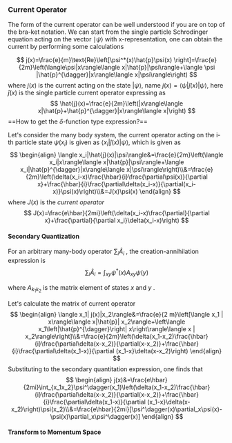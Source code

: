 ### Current Operator

The form of the current operator can be well understood if you are on top of the bra-ket notation. We can start from the single particle Schrodinger equation acting on the vector $\mid\psi\rangle$ with x-representation, one can obtain the current by performing some calculations


$$
j(x)=\frac{e}{m}\text{Re}\left[\psi^*(x)\hat{p}\psi(x) \right]=\frac{e}{2m}\left(\langle\psi|x\rangle\langle x|\hat{p}|\psi\rangle+\langle \psi |\hat{p}^{\dagger}|x\rangle\langle x|\psi\rangle\right)
$$
where $j(x)$ is the current acting on the state $|\psi\rangle$, name $j(x)=\langle\psi| \hat{j}(x)|\psi\rangle$, here $\hat{j}(x)$ is the single particle current operator expressing as
$$
\hat{j}(x)=\frac{e}{2m}\left(|x\rangle\langle x|\hat{p}+\hat{p}^{\dagger}|x\rangle\langle x|\right)
$$
==How to get the $\delta$-function type expression?==

Let's consider the many body system, the current operator acting on the i-th particle state $\psi(x_i)$ is given as $\langle x_i|\hat{j}(x)|\psi\rangle$, which is given as 
$$
\begin{align}
\langle x_i|\hat{j}(x)|\psi\rangle&=\frac{e}{2m}\left(\langle x_i|x\rangle\langle x|\hat{p}|\psi\rangle+\langle x_i|\hat{p}^{\dagger}|x\rangle\langle x|\psi\rangle\right)\\&=\frac{e}{2m}\left(\delta(x_i-x)\frac{\hbar}{i}\frac{\partial\psi(x)}{\partial x}+\frac{\hbar}{i}\frac{\partial\delta(x_i-x)}{\partial(x_i-x)}\psi(x)\right)\\&=J(x)\psi(x)
\end{align}
$$
where $J(x)$ is the *current operator* 
$$
J(x)=\frac{e\hbar}{2mi}\left(\delta(x_i-x)\frac{\partial}{\partial x}+\frac{\partial}{\partial x_i}\delta(x_i-x)\right)
$$

#### Secondary Quantization 

For an arbitrary many-body operator $\sum_i\hat{A}_i$ , the creation-annihilation expression is
$$
\sum_i\hat{A}_i=\int_{xy} \psi^\dagger(x)A_{xy}\psi(y)
$$

where $A_{k_1k_2}$ is the matrix element of states $x$ and $y$ . 

Let's calculate the matrix of current operator 
$$
\begin{align}
\langle x_1| j(x)|x_2\rangle&=\frac{e}{2 m}\left[\langle x_1 | x\rangle\langle x|\hat{p}| x_2\rangle+\left\langle x_1\left|\hat{p}^{\dagger}\right| x\right\rangle\langle x | x_2\rangle\right]\\&=\frac{e}{2m}\left(\delta(x_1-x_2)\frac{\hbar}{i}\frac{\partial\delta(x-x_2)}{\partial(x-x_2)}+\frac{\hbar}{i}\frac{\partial\delta(x_1-x)}{\partial (x_1-x}\delta(x-x_2)\right)
\end{align}
$$
Substituting to the secondary quantitation expression, one finds that
$$
\begin{align}
j(x)&=\frac{e\hbar}{2mi}\int_{x_1x_2}\psi^\dagger(x_1)\left(\delta(x_1-x_2)\frac{\hbar}{i}\frac{\partial\delta(x-x_2)}{\partial(x-x_2)}+\frac{\hbar}{i}\frac{\partial\delta(x_1-x)}{\partial (x_1-x}\delta(x-x_2)\right)\psi(x_2)\\&=\frac{e\hbar}{2mi}[\psi^\dagger(x)\partial_x\psi(x)-\psi(x)\partial_x\psi^\dagger(x)]
\end{align}
$$


#### Transform to Momentum Space

